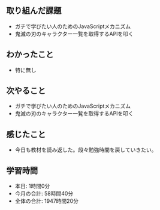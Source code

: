 ## 取り組んだ課題
- ガチで学びたい人のためのJavaScriptメカニズム
- 鬼滅の刃のキャラクター一覧を取得するAPIを叩く
## わかったこと
- 特に無し
## 次やること
- ガチで学びたい人のためのJavaScriptメカニズム
- 鬼滅の刃のキャラクター一覧を取得するAPIを叩く
## 感じたこと
- 今日も教材を読み返した。段々勉強時間を戻していきたい。
## 学習時間
- 本日: 1時間0分
- 今月の合計: 58時間40分
- 全体の合計: 1947時間20分
